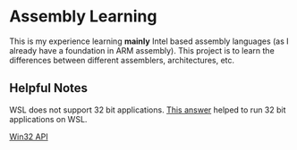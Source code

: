 # Assembly Learning

This is my experience learning **mainly** Intel based assembly languages (as I already have a foundation in ARM assembly). This project is to learn the differences between different assemblers, architectures, etc.

## Helpful Notes

WSL does not support 32 bit applications. [This answer](https://stackoverflow.com/questions/42120938/exec-format-error-32-bit-executable-windows-subsystem-for-linux) helped to run 32 bit applications on WSL.

[Win32 API](https://docs.microsoft.com/en-us/windows/desktop/apiindex/windows-api-list)
